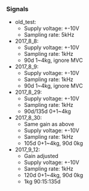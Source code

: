 ### Signals


* old_test:
    - Supply voltage: +-10V
    - Sampling rate: 5kHz
* 2017_8_8:
    - Supply voltage: +-10V
    - Sampling rate: 1kHz
    - 90d 1~4kg, ignore MVC
* 2017_8_9:
    - Supply voltage: +-10V
    - Sampling rate: 1kHz
    - 90d 1~4kg, ignore MVC
* 2017_8_29:
    - Supply voltage: +-10V
    - Sampling rate: 1kHz
    - 90d/135d 0+1~4kg
* 2017_8_30:
    - Same gain as above
    - Supply voltage: +-10V
    - Sampling rate: 1kHz
    - 105d 0+1~4kg, 90d 0kg
* 2017_9_12:
    - Gain adjusted
    - Supply voltage: +-10V
    - Sampling rate: 1kHz
    - 120d 0+1~4kg, 90d 0kg
    - 1kg 90:15:135d